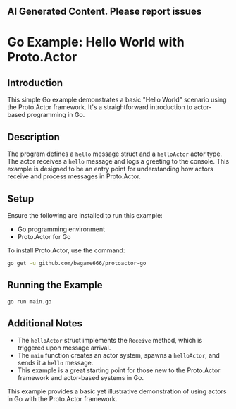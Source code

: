 ## AI Generated Content. Please report issues

# Go Example: Hello World with Proto.Actor

## Introduction
This simple Go example demonstrates a basic "Hello World" scenario using the Proto.Actor framework. It's a straightforward introduction to actor-based programming in Go.

## Description
The program defines a `hello` message struct and a `helloActor` actor type. The actor receives a `hello` message and logs a greeting to the console. This example is designed to be an entry point for understanding how actors receive and process messages in Proto.Actor.

## Setup
Ensure the following are installed to run this example:
- Go programming environment
- Proto.Actor for Go

To install Proto.Actor, use the command:
```bash
go get -u github.com/bwgame666/protoactor-go
```

## Running the Example

```bash
go run main.go
```

## Additional Notes
- The `helloActor` struct implements the `Receive` method, which is triggered upon message arrival.
- The `main` function creates an actor system, spawns a `helloActor`, and sends it a `hello` message.
- This example is a great starting point for those new to the Proto.Actor framework and actor-based systems in Go.

This example provides a basic yet illustrative demonstration of using actors in Go with the Proto.Actor framework.

